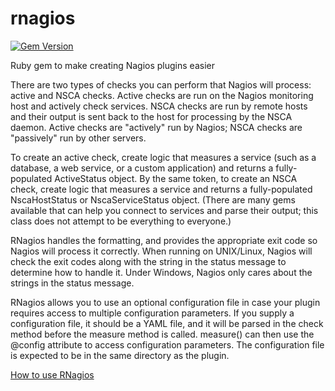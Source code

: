 rnagios
=======
[![Gem Version](https://badge.fury.io/rb/rnagios.png)](http://badge.fury.io/rb/rnagios)

Ruby gem to make creating Nagios plugins easier

There are two types of checks you can perform that Nagios will process:
active and NSCA checks.  Active checks are run on the Nagios
monitoring host and actively check services.  NSCA checks are run
by remote hosts and their output is sent back to the host
for processing by the NSCA daemon.  Active checks are "actively" run
by Nagios; NSCA checks are "passively" run by other servers.

To create an active check, create logic that measures a service
(such as a database, a web service, or a custom application) and
returns a fully-populated ActiveStatus object.  By the same token,
to create an NSCA check, create logic that measures a service and
returns a fully-populated NscaHostStatus or NscaServiceStatus object.
(There are many gems available that can help you connect to services
and parse their output; this class does not attempt to be everything
to everyone.)
  
RNagios handles the formatting, and provides the appropriate
exit code so Nagios will process it correctly.  When running on
UNIX/Linux, Nagios will check the exit codes along with the string
in the status message to determine how to handle it.  Under Windows,
Nagios only cares about the strings in the status message.

RNagios allows you to use an optional configuration file in case your
plugin requires access to multiple configuration parameters.  If
you supply a configuration file, it should be a YAML file, and it will
be parsed in the check method before the measure method is called.
measure() can then use the @config attribute to access configuration
parameters.  The configuration file is expected to be in the same
directory as the plugin.

[How to use RNagios](https://github.com/Snapman/rnagios/wiki/RNagios)
